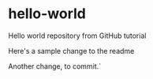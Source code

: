 # hello-world
Hello world repository from GitHub tutorial

Here's a sample change to the readme

Another change, to commit.`
